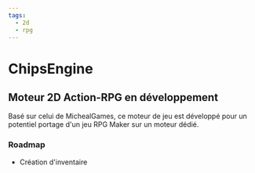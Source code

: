 ```yaml
---
tags:
  - 2d
  - rpg
---
```


# ChipsEngine

## Moteur 2D Action-RPG en développement

Basé sur celui de MichealGames, ce moteur de jeu est développé pour un potentiel portage d'un jeu RPG Maker sur un moteur dédié.

### Roadmap

- Création d'inventaire
